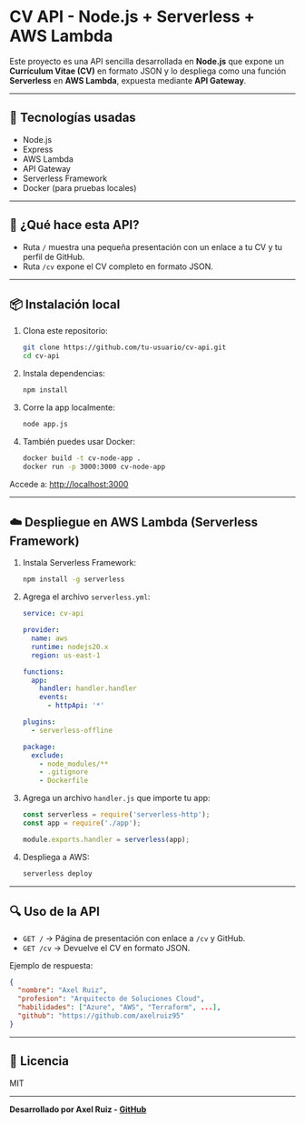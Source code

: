 # CV API - Node.js + Serverless + AWS Lambda

Este proyecto es una API sencilla desarrollada en **Node.js** que expone un **Currículum Vitae (CV)** en formato JSON y lo despliega como una función **Serverless** en **AWS Lambda**, expuesta mediante **API Gateway**.

---

## 🧰 Tecnologías usadas

- Node.js
- Express
- AWS Lambda
- API Gateway
- Serverless Framework
- Docker (para pruebas locales)

---

## 🚀 ¿Qué hace esta API?

- Ruta `/` muestra una pequeña presentación con un enlace a tu CV y tu perfil de GitHub.
- Ruta `/cv` expone el CV completo en formato JSON.

---

## 📦 Instalación local

1. Clona este repositorio:
   ```bash
   git clone https://github.com/tu-usuario/cv-api.git
   cd cv-api
   ```

2. Instala dependencias:
   ```bash
   npm install
   ```

3. Corre la app localmente:
   ```bash
   node app.js
   ```

4. También puedes usar Docker:
   ```bash
   docker build -t cv-node-app .
   docker run -p 3000:3000 cv-node-app
   ```

Accede a: [http://localhost:3000](http://localhost:3000)

---

## ☁️ Despliegue en AWS Lambda (Serverless Framework)

1. Instala Serverless Framework:
   ```bash
   npm install -g serverless
   ```

2. Agrega el archivo `serverless.yml`:
   ```yaml
   service: cv-api

   provider:
     name: aws
     runtime: nodejs20.x
     region: us-east-1

   functions:
     app:
       handler: handler.handler
       events:
         - httpApi: '*'

   plugins:
     - serverless-offline

   package:
     exclude:
       - node_modules/**
       - .gitignore
       - Dockerfile
   ```

3. Agrega un archivo `handler.js` que importe tu app:
   ```js
   const serverless = require('serverless-http');
   const app = require('./app');

   module.exports.handler = serverless(app);
   ```

4. Despliega a AWS:
   ```bash
   serverless deploy
   ```

---

## 🔍 Uso de la API

- `GET /` → Página de presentación con enlace a `/cv` y GitHub.
- `GET /cv` → Devuelve el CV en formato JSON.

Ejemplo de respuesta:
```json
{
  "nombre": "Axel Ruiz",
  "profesion": "Arquitecto de Soluciones Cloud",
  "habilidades": ["Azure", "AWS", "Terraform", ...],
  "github": "https://github.com/axelruiz95"
}
```

---

## 📄 Licencia
MIT

---

**Desarrollado por Axel Ruiz - [GitHub](https://github.com/axelruiz95)**
